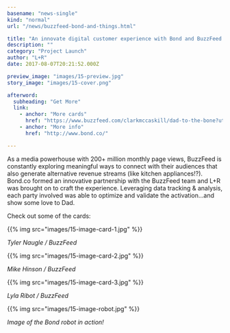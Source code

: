 ```yaml
---
basename: "news-single"
kind: "normal"
url: "/news/buzzfeed-bond-and-things.html"

title: "An innovate digital customer experience with Bond and BuzzFeed that mails your dad notes"
description: ""
category: "Project Launch"
author: "L+R"
date: 2017-08-07T20:21:52.000Z

preview_image: "images/15-preview.jpg"
story_image: "images/15-cover.png"

afterword:
  subheading: "Get More"
  link:
    - anchor: "More cards"
      href: "https://www.buzzfeed.com/clarkmccaskill/dad-to-the-bone?utm_term=.pg4NxQMo0#.kbezYV1Kj"
    - anchor: "More info"
      href: "http://www.bond.co/"

---
```


As a media powerhouse with 200+ million monthly page views, BuzzFeed is constantly exploring meaningful ways to connect with their audiences that also generate alternative revenue streams (like kitchen appliances!?). Bond.co formed an innovative partnership with the BuzzFeed team and L+R was brought on to craft the experience. Leveraging data tracking & analysis, each party involved was able to optimize and validate the activation…and show some love to Dad.

Check out some of the cards:

{{% img src="images/15-image-card-1.jpg" %}}

*Tyler Naugle / BuzzFeed*

{{% img src="images/15-image-card-2.jpg" %}}

*Mike Hinson / BuzzFeed*

{{% img src="images/15-image-card-3.jpg" %}}

*Lyla Ribot / BuzzFeed*

{{% img src="images/15-image-robot.jpg" %}}

*Image of the Bond robot in action!*
